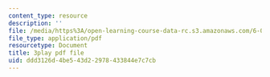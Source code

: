 ```yaml
---
content_type: resource
description: ''
file: /media/https%3A/open-learning-course-data-rc.s3.amazonaws.com/6-006-introduction-to-algorithms-fall-2011/ddd3126d4be543d22978433844e7c7cb_eGSXsaJ-BlY.pdf
file_type: application/pdf
resourcetype: Document
title: 3play pdf file
uid: ddd3126d-4be5-43d2-2978-433844e7c7cb
---
```

